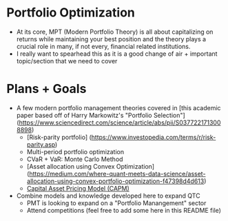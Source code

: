 # Portfolio Optimization
  - At its core, MPT (Modern Portfolio Theory) is all about capitalizing on returns while maintaining your best position
    and the theory plays a crucial role in many, if not every, financial related institutions.
  - I really want to spearhead this as it is a good change of air + important topic/section that we need to cover

# Plans + Goals
  - A few modern portfolio management theories covered in [this academic paper based off of Harry Markowitz's "Portfolio Selection"] (https://www.sciencedirect.com/science/article/abs/pii/S0377221713008898)
      + [Risk-parity portfolio] (https://www.investopedia.com/terms/r/risk-parity.asp)
      + Multi-period portfolio optimization
      + CVaR + VaR: Monte Carlo Method
      + [Asset allocation using Convex Optimization] (https://medium.com/where-quant-meets-data-science/asset-allocation-using-convex-portfolio-optimization-f47398d4d613)
      + [Capital Asset Pricing Model (CAPM)](https://www.investopedia.com/terms/c/capm.asp)
  - Combine models and knowledge developed here to expand QTC
      + PMT is looking to expand on a "Portfolio Manangement" sector
      + Attend competitions (feel free to add some here in this README file)
